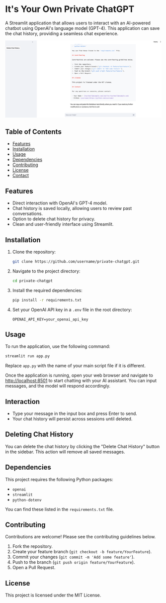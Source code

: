 # It's Your Own Private ChatGPT

A Streamlit application that allows users to interact with an AI-powered chatbot using OpenAI's language model (GPT-4). This application can save the chat history, providing a seamless chat experience.

![Streamlit Image](streamlit.png)

## Table of Contents

- [Features](#features)
- [Installation](#installation)
- [Usage](#usage)
- [Dependencies](#dependencies)
- [Contributing](#contributing)
- [License](#license)
- [Contact](#contact)

## Features

- Direct interaction with OpenAI's GPT-4 model.
- Chat history is saved locally, allowing users to review past conversations.
- Option to delete chat history for privacy.
- Clean and user-friendly interface using Streamlit.

## Installation

1. Clone the repository:
    ```bash
    git clone https://github.com/username/private-chatgpt.git
    ```
2. Navigate to the project directory:
    ```bash
    cd private-chatgpt
    ```
3. Install the required dependencies:
    ```bash
    pip install -r requirements.txt
    ```
4. Set your OpenAI API key in a `.env` file in the root directory:
    ```
    OPENAI_API_KEY=your_openai_api_key
    ```

## Usage

To run the application, use the following command:

```bash
streamlit run app.py
```
Replace `app.py` with the name of your main script file if it is different.

Once the application is running, open your web browser and navigate to [http://localhost:8501](http://localhost:8501) to start chatting with your AI assistant. You can input messages, and the model will respond accordingly.

## Interaction

- Type your message in the input box and press Enter to send.
- Your chat history will persist across sessions until deleted.

## Deleting Chat History

You can delete the chat history by clicking the "Delete Chat History" button in the sidebar. This action will remove all saved messages.

## Dependencies

This project requires the following Python packages:

- `openai`
- `streamlit`
- `python-dotenv`

You can find these listed in the `requirements.txt` file.

## Contributing

Contributions are welcome! Please see the contributing guidelines below.

1. Fork the repository.
2. Create your feature branch (`git checkout -b feature/YourFeature`).
3. Commit your changes (`git commit -m 'Add some feature'`).
4. Push to the branch (`git push origin feature/YourFeature`).
5. Open a Pull Request.

## License

This project is licensed under the MIT License.

